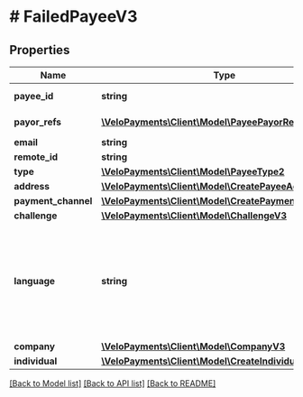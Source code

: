 # # FailedPayeeV3

## Properties

Name | Type | Description | Notes
------------ | ------------- | ------------- | -------------
**payee_id** | **string** |  | [optional] [readonly]
**payor_refs** | [**\VeloPayments\Client\Model\PayeePayorRefV3[]**](PayeePayorRefV3.md) |  | [optional] [readonly]
**email** | **string** |  | [optional]
**remote_id** | **string** |  | [optional]
**type** | [**\VeloPayments\Client\Model\PayeeType2**](PayeeType2.md) |  | [optional]
**address** | [**\VeloPayments\Client\Model\CreatePayeeAddressV3**](CreatePayeeAddressV3.md) |  | [optional]
**payment_channel** | [**\VeloPayments\Client\Model\CreatePaymentChannelV3**](CreatePaymentChannelV3.md) |  | [optional]
**challenge** | [**\VeloPayments\Client\Model\ChallengeV3**](ChallengeV3.md) |  | [optional]
**language** | **string** | An IETF BCP 47 language code which has been configured for use within this Velo environment.&lt;BR&gt; See the /v1/supportedLanguages endpoint to list the available codes for an environment. | [optional]
**company** | [**\VeloPayments\Client\Model\CompanyV3**](CompanyV3.md) |  | [optional]
**individual** | [**\VeloPayments\Client\Model\CreateIndividualV3**](CreateIndividualV3.md) |  | [optional]

[[Back to Model list]](../../README.md#models) [[Back to API list]](../../README.md#endpoints) [[Back to README]](../../README.md)
